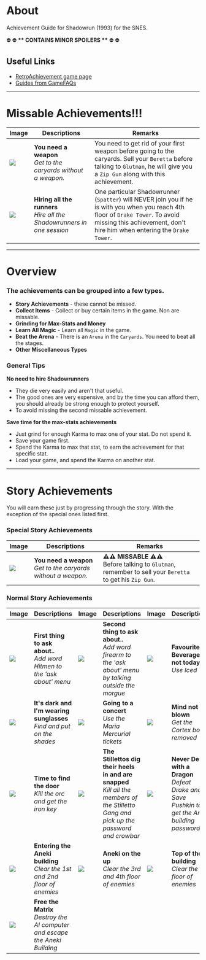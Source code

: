 # About

Achievement Guide for Shadowrun (1993) for the SNES.

:no_entry: :no_entry: **\*\* CONTAINS MINOR SPOILERS \*\*** :no_entry: :no_entry:

## Useful Links
* [RetroAchievement game page](https://retroachievements.org/game/566)
* [Guides from GameFAQs](https://gamefaqs.gamespot.com/snes/588651-shadowrun/faqs)

---
# Missable Achievements!!!

Image | Descriptions  | Remarks 
----- | ------------- | --------
![](https://s3-eu-west-1.amazonaws.com/i.retroachievements.org/Badge/05124.png) | **You need a weapon**<br>_Get to the caryards without a weapon._ | You need to get rid of your first weapon before going to the caryards. Sell your `Beretta` before talking to `Glutman`, he will give you a `Zip Gun` along with this achievement.
![](https://s3-eu-west-1.amazonaws.com/i.retroachievements.org/Badge/04267.png) | **Hiring all the runners**<br>_Hire all the Shadowrunners in one session_ | One particular Shadowrunner (`Spatter`) will NEVER join you if he is with you when you reach 4th floor of `Drake Tower`. To avoid missing this achievement, don't hire him when entering the `Drake Tower`.

---
# Overview

### The achievements can be grouped into a few types.

- **Story Achievements** - these cannot be missed.
- **Collect Items** - Collect or buy certain items in the game. Non are missable.
- **Grinding for Max-Stats and Money**
- **Learn All Magic** - Learn all `Magic` in the game.
- **Beat the Arena** - There is an `Arena` in the `Caryards`. You need to beat all the stages.
- **Other Miscellaneous Types**

### General Tips

**No need to hire Shadowrunners**
- They die very easily and aren't that useful.
- The good ones are very expensive, and by the time you can afford them, you should already be strong enough to protect yourself.
- To avoid missing the second missable achievement.

**Save time for the max-stats achievements**
- Just grind for enough Karma to max one of your stat. Do not spend it.
- Save your game first.
- Spend the Karma to max that stat, to earn the achievement for that specific stat.
- Load your game, and spend the Karma on another stat.




---
# Story Achievements

You will earn these just by progressing through the story. With the exception of the special ones listed first.

### Special Story Achievements

Image | Descriptions  | Remarks 
----- | ------------- | --------
![](https://s3-eu-west-1.amazonaws.com/i.retroachievements.org/Badge/05124.png) | **You need a weapon**<br>_Get to the caryards without a weapon._ | **:warning::warning: MISSABLE :warning::warning:**<br>Before talking to `Glutman`, remember to sell your `Beretta` to get his `Zip Gun`.

### Normal Story Achievements
Image | Descriptions  | Image | Descriptions | Image | Descriptions 
----- | ------------- | ----- | ------------ | ----- | ------------
![](https://s3-eu-west-1.amazonaws.com/i.retroachievements.org/Badge/05122.png) | **First thing to ask about..**<br>_Add word Hitmen to the 'ask about' menu_ | ![](https://s3-eu-west-1.amazonaws.com/i.retroachievements.org/Badge/05122.png) | **Second thing to ask about..**<br>_Add word firearm to the 'ask about' menu by talking outside the morgue_ | ![](https://s3-eu-west-1.amazonaws.com/i.retroachievements.org/Badge/03990.png) | **Favourite Beverage - not today**<br>_Use Iced Tea_
![](https://s3-eu-west-1.amazonaws.com/i.retroachievements.org/Badge/03703.png) | **It's dark and I'm wearing sunglasses**<br>_Find and put on the shades_  | ![](https://s3-eu-west-1.amazonaws.com/i.retroachievements.org/Badge/03993.png) | **Going to a concert**<br>_Use the Maria Mercurial tickets_ | ![](https://s3-eu-west-1.amazonaws.com/i.retroachievements.org/Badge/05125.png) | **Mind not blown**<br>_Get the Cortex bomb removed_
![](https://s3-eu-west-1.amazonaws.com/i.retroachievements.org/Badge/04042.png) | **Time to find the door**<br>_Kill the orc and get the iron key_ | ![](https://s3-eu-west-1.amazonaws.com/i.retroachievements.org/Badge/04044.png) | **The Stillettos dig their heels in and are snapped**<br>_Kill all the members of the Stilletto Gang and pick up the password and crowbar_ | ![](https://s3-eu-west-1.amazonaws.com/i.retroachievements.org/Badge/04262.png) | **Never Deal with a Dragon**<br>_Defeat Drake and Save Pushkin to get the Aneki building password_
![](https://s3-eu-west-1.amazonaws.com/i.retroachievements.org/Badge/04260.png) | **Entering the Aneki building**<br>_Clear the 1st and 2nd floor of enemies_ | ![](https://s3-eu-west-1.amazonaws.com/i.retroachievements.org/Badge/04260.png) | **Aneki on the up**<br>_Clear the 3rd and 4th floor of enemies_ | ![](https://s3-eu-west-1.amazonaws.com/i.retroachievements.org/Badge/04260.png) | **Top of the building**<br>_Clear the 5th floor of enemies_
![](https://s3-eu-west-1.amazonaws.com/i.retroachievements.org/Badge/04261.png) | **Free the Matrix**<br>_Destroy the AI computer and escape the Aneki Building_